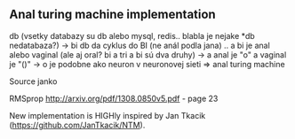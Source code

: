 ## Anal turing machine implementation

db (vsetky databazy su db alebo mysql, redis.. blabla je nejake *db nedatabaza?) -> bi 
db da cyklus do BI (ne anál podla jana) .. a bi je anal alebo vaginal (ale aj oral? bi a tri a bi sú dva druhy) -> a anal je "o" a vaginal je "()" -> o je podobne ako neuron v neuronovej sieti => anal turing machine

Source janko

RMSprop http://arxiv.org/pdf/1308.0850v5.pdf - page 23

New implementation is HIGHly inspired by Jan Tkacik (https://github.com/JanTkacik/NTM).

